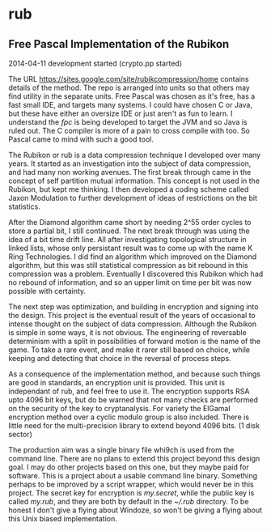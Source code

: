 rub
===

Free Pascal Implementation of the Rubikon
-----------------------------------------

2014-04-11 development started (crypto.pp started)

The URL https://sites.google.com/site/rubikcompression/home contains details of the method.
The repo is arranged into units so that others may find utility in the separate units.
Free Pascal was chosen as it's free, has a fast small IDE, and targets many systems.
I could have chosen C or Java, but these have either an oversize IDE or just aren't as fun to learn.
I understand the *fpc* is being developed to target the JVM and so Java is ruled out.
The C compiler is more of a pain to cross compile with too. So Pascal came to mind with such a good tool.

The Rubikon or rub is a data compression technique I developed over many years.
It started as an investigation into the subject of data compression, and had many non working avenues.
The first break through came in the concept of self partition mutual information.
This concept is not used in the Rubikon, but kept me thinking. I then developed a coding scheme
called Jaxon Modulation to further development of ideas of restrictions on the bit statistics.

After the Diamond algorithm came short by needing 2^55 order cycles to store a partial bit, I still continued.
The next break through was using the idea of a bit time drift line. All after investigating topological structure
in linked lists, whose only persistant result was to come up with the name K Ring Technologies. I did find an algorithm which
improved on the Diamond algorithm, but this was still statistical compression as bit rebound
in this compression was a problem. Eventually I discovered this Rubikon which had no rebound of information,
and so an upper limit on time per bit was now possible with certainty.

The next step was optimization, and building in encryption and signing into the design.
This project is the eventual result of the years of occasional to intense thought on the subject
of data compression. Although the Rubikon is simple in some ways, it is not obvious.
The engineering of reversable determinism with a split in possibilities of forward motion is
the name of the game. To take a rare event, and make it rarer still based on choice,
while keeping and detecting that choice in the reversal of process steps.

As a consequence of the implementation method, and because such things are good in standards,
an encryption unit is provided. This unit is independant of rub, and feel free to use it.
The encryption supports RSA upto 4096 bit keys, but do be warned that not many checks are performed
on the security of the key to cryptanalysis. For variety the ElGamal encryption method over a cyclic modulo group is also
included. There is little need for the multi-precision library to extend beyond 4096 bits. (1 disk sector)

The production aim was a single binary file whi9ch is used from the command line. There are no plans
to extend this project beyond this design goal. I may do other projects based on this one, but they
maybe paid for software. This is a project about a usable command line binary. Something perhaps
to be improved by a script wrapper, which would never be in this project. The secret key for
encryption is *my.secret*, while the public key is called *my.rub*, and they are both by default
in the *~/.rub* directory. To be honest I don't give a flying about Windoze, so won't be giving a flying about 
this Unix biased implementation.
